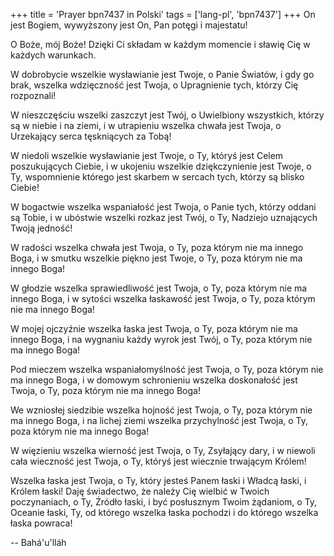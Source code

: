 +++
title = 'Prayer bpn7437 in Polski'
tags = ['lang-pl', 'bpn7437']
+++
On jest Bogiem, wywyższony jest On, Pan potęgi i majestatu!
    
O Boże, mój Boże! Dzięki Ci składam w każdym momencie i sławię Cię w każdych warunkach.
    
W dobrobycie wszelkie wysławianie jest Twoje, o Panie Światów, i gdy go brak, wszelka wdzięczność jest Twoja, o Upragnienie tych, którzy Cię rozpoznali!
    
W nieszczęściu wszelki zaszczyt jest Twój, o Uwielbiony wszystkich, którzy są w niebie i na ziemi, i w utrapieniu wszelka chwała jest Twoja, o Urzekający serca tęskniących za Tobą!
    
W niedoli wszelkie wysławianie jest Twoje, o Ty, któryś jest Celem poszukujących Ciebie, i w ukojeniu wszelkie dziękczynienie jest Twoje, o Ty, wspomnienie którego jest skarbem w sercach tych, którzy są blisko Ciebie!
    
W bogactwie wszelka wspaniałość jest Twoja, o Panie tych, którzy oddani są Tobie, i w ubóstwie wszelki rozkaz jest Twój, o Ty, Nadziejo uznających Twoją jedność!
    
W radości wszelka chwała jest Twoja, o Ty, poza którym nie ma innego Boga, i w smutku wszelkie piękno jest Twoje, o Ty, poza którym nie ma innego Boga!
    
W głodzie wszelka sprawiedliwość jest Twoja, o Ty, poza którym nie ma innego Boga, i w sytości wszelka łaskawość jest Twoja, o Ty, poza którym nie ma innego Boga! 
    
W mojej ojczyźnie wszelka łaska jest Twoja, o Ty, poza którym nie ma innego Boga, i na wygnaniu każdy wyrok jest Twój, o Ty, poza którym nie ma innego Boga!
     
Pod mieczem wszelka wspaniałomyślność jest Twoja, o Ty, poza którym nie ma innego Boga, i w domowym schronieniu wszelka doskonałość jest Twoja, o Ty, poza którym nie ma innego Boga! 
     
We wzniosłej siedzibie wszelka hojność jest Twoja, o Ty, poza którym nie ma innego Boga, i na lichej ziemi wszelka przychylność jest Twoja, o Ty, poza którym nie ma innego Boga! 
     
W więzieniu wszelka wierność jest Twoja, o Ty, Zsyłający dary, i w niewoli cała wieczność jest Twoja, o Ty, któryś jest wiecznie trwającym Królem! 
     
Wszelka łaska jest Twoja, o Ty, który jesteś Panem łaski i Władcą łaski, i Królem łaski! Daję świadectwo, że należy Cię wielbić w Twoich poczynaniach, o Ty, Źródło łaski, i być posłusznym Twoim żądaniom, o Ty, Oceanie łaski, Ty, od którego wszelka łaska pochodzi i do którego wszelka łaska powraca!

-- Bahá'u'lláh
